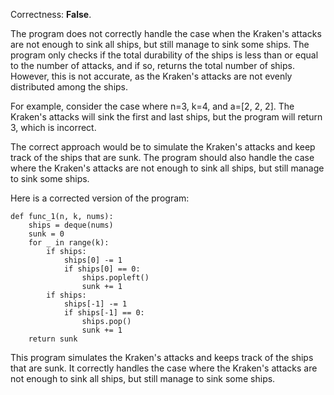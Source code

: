 Correctness: **False**.

The program does not correctly handle the case when the Kraken's attacks are not enough to sink all ships, but still manage to sink some ships. The program only checks if the total durability of the ships is less than or equal to the number of attacks, and if so, returns the total number of ships. However, this is not accurate, as the Kraken's attacks are not evenly distributed among the ships.

For example, consider the case where n=3, k=4, and a=[2, 2, 2]. The Kraken's attacks will sink the first and last ships, but the program will return 3, which is incorrect.

The correct approach would be to simulate the Kraken's attacks and keep track of the ships that are sunk. The program should also handle the case where the Kraken's attacks are not enough to sink all ships, but still manage to sink some ships.

Here is a corrected version of the program:
```
def func_1(n, k, nums):
    ships = deque(nums)
    sunk = 0
    for _ in range(k):
        if ships:
            ships[0] -= 1
            if ships[0] == 0:
                ships.popleft()
                sunk += 1
        if ships:
            ships[-1] -= 1
            if ships[-1] == 0:
                ships.pop()
                sunk += 1
    return sunk
```
This program simulates the Kraken's attacks and keeps track of the ships that are sunk. It correctly handles the case where the Kraken's attacks are not enough to sink all ships, but still manage to sink some ships.
